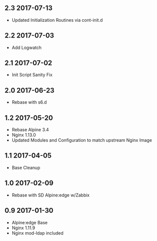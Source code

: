 ## 2.3 2017-07-13 <dave at tiredofit dot ca>

* Updated Initialization Routines via cont-init.d

## 2.2 2017-07-03 <dave at tiredofit dot ca>

* Add Logwatch

## 2.1 2017-07-02 <dave at tiredofit dot ca>

* Init Script Sanity Fix

## 2.0 2017-06-23 <dave at tiredofit dot ca>

* Rebase with s6.d

## 1.2 2017-05-20 <dave at tiredofit dot ca>

* Rebase Alpine 3.4
* Nginx 1.13.0
* Updated Modules and Configuration to match upstream Nginx Image

## 1.1 2017-04-05 <dave at tiredofit dot ca>

* Base Cleanup

## 1.0 2017-02-09 <dave at tiredofit dot ca>

* Rebase with SD Alpine:edge w/Zabbix

## 0.9 2017-01-30 <dave at tiredofit dot ca>

* Alpine:edge Base
* Nginx 1.11.9
* Nginx mod-ldap included

